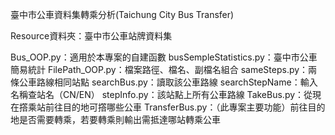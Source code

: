 臺中市公車資料集轉乘分析(Taichung City Bus Transfer)


Resource資料夾：臺中市公車站牌資料集

Bus_OOP.py：適用於本專案的自建函數
busSempleStatistics.py：臺中市公車簡易統計
FilePath_OOP.py：檔案路徑、檔名、副檔名組合
sameSteps.py：兩條公車路線相同站點
searchBus.py：讀取該公車路線
searchStepName：輸入名稱查站名（CN/EN）
stepInfo.py：該站點上所有公車路線
TakeBus.py：從現在撘乘站前往目的地可撘哪些公車
TransferBus.py：（此專案主要功能）前往目的地是否需要轉乘，若要轉乘則輸出需抵達哪站轉乘公車
